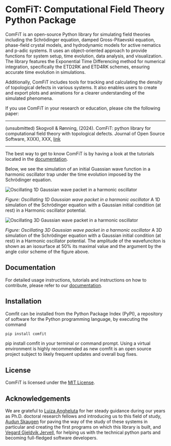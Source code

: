 # ComFiT: Computational Field Theory Python Package

ComFiT is an open-source Python library for simulating field theories including the Schrödinger equation, damped Gross-Pitaevskii equation, phase-field crystal models, and hydrodynamic models for active nematics and p-adic systems.
It uses an object-oriented approach to provide functions for system setup, time evolution, data analysis, and visualization.
The library features the Exponential Time Differencing method for numerical integration, specifically the ETD2RK and ETD4RK schemes, ensuring accurate time evolution in simulations.

Additionally, ComFiT includes tools for tracking and calculating the density of topological defects in various systems.
It also enables users to create and export plots and animations for a clearer understanding of the simulated phenomena.

If you use ComFiT in your research or education, please cite the following paper:

---

(unsubmitted) Skogvoll & Rønning, (2024). ComFiT: python library for computational field theory with topological defects. Journal of Open Source Software, X(XX), XXX, [link](link)

---

The best way to get to know ComFiT is by having a look at the tutorials located in the [documentation](https://vidarsko.github.io/ComFiT/).

Below, we see the simulation of an initial Guassian wave function in a harmonic oscillator trap under the time evolution imposed by the Schrödinger equation.

![Oscillating 1D Gaussian wave packet in a harmonic oscillator](docs/images/index_1D_Quantum_Mechanics_Gaussian.gif)

*Figure: Oscillating 1D Gaussian wave packet in a harmonic oscillator* A 1D simulation of the Schrödinger equation with a Gaussian initial condition (at rest) in a Harmonic oscillator potential.

![Oscillating 3D Gaussian wave packet in a harmonic oscillator](docs/images/index_3D_Quantum_Mechanics_Gaussian.gif)

*Figure: Oscillating 3D Gaussian wave packet in a harmonic oscillator* A 3D simulation of the Schrödinger equation with a Gaussian initial condition (at rest) in a Harmonic oscillator potential.
The amplitude of the wavefunciton is shown as an isosurface at $50\%$ its maximal value and the argument by the angle color scheme of the figure above.

## Documentation

For detailed usage instructions, tutorials and instructions on how to contribute, please refer to our [documentation](https://vidarsko.github.io/ComFiT/).

## Installation

Comfit can be installed from the Python Package Index (PyPI), a repository of software for the Python programming language, by executing the command

```bash
pip install comfit
```

pip install comfit in your terminal or command prompt.
Using a virtual environment is highly recommended as new comfit is an open source project subject to likely frequent updates and overall bug fixes.

## License

ComFiT is licensed under the [MIT License](LICENSE).

## Acknowledgements

We are grateful to [Luiza Angheluta](https://orcid.org/0000-0001-7231-6694) for her steady guidance during our years as Ph.D. doctoral research fellows and introducing us to this field of study,
[Audun Skaugen](https://orcid.org/0000-0003-0005-786X) for paving the way of the study of these systems in particular and creating the first programs on which this library is built, and
[Vegard Gjeldvik Jervell](https://orcid.org/0009-0002-2959-0246), for helping us with the technical python parts and becoming full-fledged software developers.
